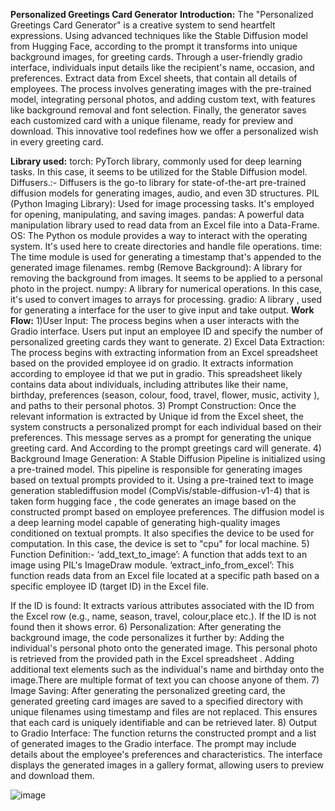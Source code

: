 **Personalized Greetings Card Generator**
**Introduction:**
The "Personalized Greetings Card Generator" is a creative system to send heartfelt expressions. Using advanced techniques like the Stable Diffusion model from Hugging Face, according to the prompt it transforms into unique background images, for greeting cards. Through a user-friendly gradio interface, individuals input details like the recipient's name, occasion, and preferences. Extract data from Excel sheets, that contain all details of employees. The process involves generating images with the pre-trained model, integrating personal photos, and adding custom text, with features like background removal and font selection. Finally, the generator saves each customized card with a unique filename, ready for preview and download. This innovative tool redefines how we offer a personalized wish in every greeting card.


**Library used:**
torch: PyTorch library, commonly used for deep learning tasks. In this case, it seems to be utilized for the Stable Diffusion model.
Diffusers.:- Diffusers is the go-to library for state-of-the-art pre-trained diffusion models for generating images, audio, and even 3D structures.
PIL (Python Imaging Library): Used for image processing tasks. It's employed for opening, manipulating, and saving images.
pandas: A powerful data manipulation library used to read data from an Excel file into a Data-Frame.
OS: The Python os module provides a way to interact with the operating system. It's used here to create directories and handle file operations.
time: The time module is used for generating a timestamp that's appended to the generated image filenames.
rembg (Remove Background): A library for removing the background from images. It seems to be applied to a personal photo in the project.
numpy: A library for numerical operations. In this case, it's used to convert images to arrays for processing.
gradio: A library , used for generating a interface for the user to give input and take output.
**Work Flow:**
1)User Input:
The process begins when a user interacts with the Gradio interface. Users put input an employee ID and specify the number of personalized greeting cards they want to generate.
2) Excel Data Extraction:
The process begins with extracting information from an Excel spreadsheet based on the provided employee id on gradio. It extracts information according to employee id that we put in gradio. This spreadsheet likely contains data about individuals, including attributes like their name, birthday, preferences (season, colour, food, travel, flower, music, activity ), and paths to their personal photos.
3) Prompt Construction:
Once the relevant information is extracted by Unique id from the Excel sheet, the system constructs a personalized prompt for each individual based on their preferences. This message serves as a prompt for generating the unique greeting card. And According to the prompt greetings card will generate.
4) Background Image Generation:
A Stable Diffusion Pipeline is initialized using a pre-trained model. This pipeline is responsible for generating images based on textual prompts provided to it. Using a pre-trained text to image generation stablediffusion model (CompVis/stable-diffusion-v1-4)  that is taken form hugging face , the code generates an image based on the constructed prompt based on employee preferences. The diffusion model is a deep learning model capable of generating high-quality images conditioned on textual prompts. It also specifies the device to be used for computation. In this case, the device is set to "cpu" for local machine.
5) Function Definition:-
‘add_text_to_image’: A function that adds text to an image using PIL's ImageDraw module.
‘extract_info_from_excel’: This function reads data from an Excel file located at a specific path based on a specific employee ID (target ID) in the Excel file.

If the ID is found: It extracts various attributes associated with the ID from the Excel row (e.g., name, season, travel, colour,place etc.).
If the ID is not found then it shows error.
6) Personalization:
After generating the background image, the code personalizes it further by: Adding the individual's personal photo onto the generated image. This personal photo is retrieved from the provided path in the Excel spreadsheet . Adding additional text elements such as the individual's name and birthday onto the image.There are multiple format of text you can choose anyone of them.
7) Image Saving:
After generating the personalized greeting card, the generated greeting card images are saved to a specified directory with unique filenames using timestamp and files are not replaced. This ensures that each card is uniquely identifiable and can be retrieved later.
8) Output to Gradio Interface:
The function returns the constructed prompt and a list of generated images to the Gradio interface. The prompt may include details about the employee's preferences and characteristics. The interface displays the generated images in a gallery format, allowing users to preview and download them.

![image](https://github.com/bittu5555/Personalized-Greetings-card-generator/assets/106305917/df9fc3c8-d54c-4db3-b78b-80963de5d36f)
